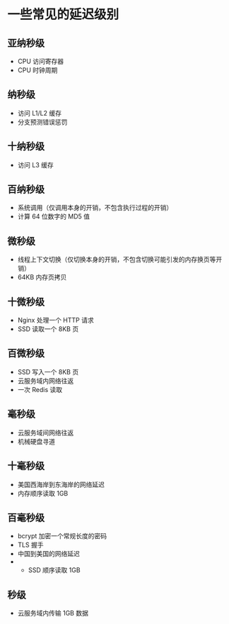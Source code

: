 # 一些常见的延迟级别

## 亚纳秒级

* CPU 访问寄存器
* CPU 时钟周期

## 纳秒级

* 访问 L1/L2 缓存
* 分支预测错误惩罚

## 十纳秒级

* 访问 L3 缓存

## 百纳秒级

* 系统调用（仅调用本身的开销，不包含执行过程的开销）
* 计算 64 位数字的 MD5 值

## 微秒级

* 线程上下文切换（仅切换本身的开销，不包含切换可能引发的内存换页等开销）
* 64KB 内存页拷贝

## 十微秒级

* Nginx 处理一个 HTTP 请求
* SSD 读取一个 8KB 页

## 百微秒级

* SSD 写入一个 8KB 页
* 云服务域内网络往返
* 一次 Redis 读取

## 毫秒级

* 云服务域间网络往返
* 机械硬盘寻道

## 十毫秒级

* 美国西海岸到东海岸的网络延迟
* 内存顺序读取 1GB

## 百毫秒级

* bcrypt 加密一个常规长度的密码
* TLS 握手
* 中国到美国的网络延迟
* * SSD 顺序读取 1GB

## 秒级

* 云服务域内传输 1GB 数据